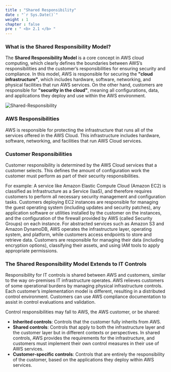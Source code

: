```yaml
---
title : "Shared Responsibility"
date : "`r Sys.Date()`"
weight : 1
chapter : false
pre : " <b> 2.1 </b> "
---
```

### What is the Shared Responsibility Model?
The **Shared Responsibility Model** is a core concept in AWS cloud computing, which clearly defines the boundaries between AWS’s responsibilities and the customer’s responsibilities for ensuring security and compliance. In this model, AWS is responsible for securing the **"cloud infrastructure"**, which includes hardware, software, networking, and physical facilities that run AWS services. On the other hand, customers are responsible for **"security in the cloud"**, meaning all configurations, data, and applications they deploy and use within the AWS environment.

![Shared-Responsibility](/images/2.prerequisite/aws-shared-responsibility.png)

### AWS Responsibilities
AWS is responsible for protecting the infrastructure that runs all of the services offered in the AWS Cloud. This infrastructure includes hardware, software, networking, and facilities that run AWS Cloud services.

### Customer Responsibilities
Customer responsibility is determined by the AWS Cloud services that a customer selects. This defines the amount of configuration work the customer must perform as part of their security responsibilities.

For example: A service like Amazon Elastic Compute Cloud (Amazon EC2) is classified as Infrastructure as a Service (IaaS), and therefore requires customers to perform all necessary security management and configuration tasks. Customers deploying EC2 instances are responsible for managing the guest operating system (including updates and security patches), any application software or utilities installed by the customer on the instances, and the configuration of the firewall provided by AWS (called Security Groups) on each instance. For abstracted services such as Amazon S3 and Amazon DynamoDB, AWS operates the infrastructure layer, operating system, and platform, while customers access endpoints to store and retrieve data. Customers are responsible for managing their data (including encryption options), classifying their assets, and using IAM tools to apply appropriate permissions.

### The Shared Responsibility Model Extends to IT Controls
Responsibility for IT controls is shared between AWS and customers, similar to the way on-premises IT infrastructure operates. AWS relieves customers of some operational burdens by managing physical infrastructure controls. Each customer’s implementation model is different, resulting in a distributed control environment. Customers can use AWS compliance documentation to assist in control evaluations and validation.

Control responsibilities may fall to AWS, the AWS customer, or be shared:
- **Inherited controls**: Controls that the customer fully inherits from AWS.
- **Shared controls**: Controls that apply to both the infrastructure layer and the customer layer but in different contexts or perspectives. In shared controls, AWS provides the requirements for the infrastructure, and customers must implement their own control measures in their use of AWS services.
- **Customer-specific controls**: Controls that are entirely the responsibility of the customer, based on the applications they deploy within AWS services.
